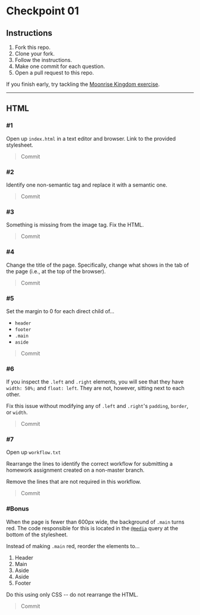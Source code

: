 # Checkpoint 01

## Instructions

1. Fork this repo.
2. Clone your fork.
3. Follow the instructions.
4. Make one commit for each question.
5. Open a pull request to this repo.

If you finish early, try tackling the [Moonrise Kingdom exercise](https://github.com/ga-wdi-exercises/moonrise_kingdom/blob/master/sam_registration.jpg).

--------------

## HTML

### #1

Open up `index.html` in a text editor and browser. Link to the provided stylesheet.

> Commit

### #2

Identify one non-semantic tag and replace it with a semantic one.

> Commit

### #3

Something is missing from the image tag. Fix the HTML.

> Commit

### #4

Change the title of the page. Specifically, change what shows in the tab of the page (i.e., at the top of the browser).

> Commit

### #5

Set the margin to 0 for each direct child of...

- `header`
- `footer`
- `.main`
- `aside`

> Commit

### #6

If you inspect the `.left` and `.right` elements, you will see that they have `width: 50%;` and `float: left`. They are not, however, sitting next to each other.

Fix this issue without modifying any of `.left` and `.right`'s `padding`, `border`, or `width`.

> Commit

### #7

Open up `workflow.txt`

Rearrange the lines to identify the correct workflow for submitting a homework assignment created on a non-master branch.

Remove the lines that are not required in this workflow.

> Commit

### #Bonus

When the page is fewer than 600px wide, the background of `.main` turns red. The code responsible for this is located in the [`@media`](https://www.w3schools.com/cssref/css3_pr_mediaquery.asp) query at the bottom of the stylesheet.

Instead of making `.main` red, reorder the elements to...

1. Header
2. Main
3. Aside
4. Aside
5. Footer

Do this using only CSS -- do not rearrange the HTML.

> Commit
